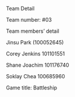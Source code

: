 Team Detail

Team number: #03

Team members’ detail


Jinsu Park (100052645)

Corey Jenkins 101101551

Shane Joachim 101176740

Soklay Chea 100685960


Game title:  Battleship
